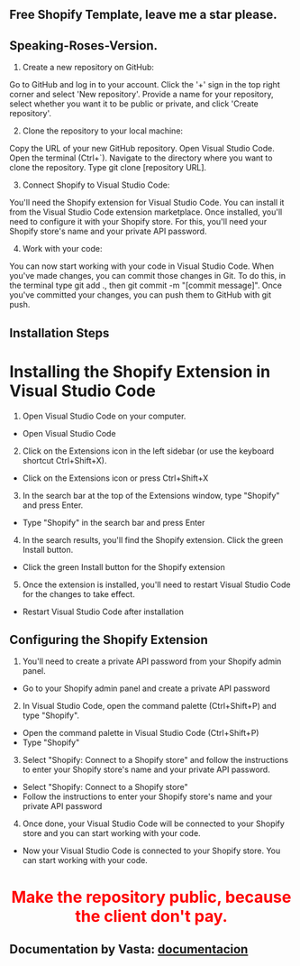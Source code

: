## Free Shopify Template, leave me a star please.

## Speaking-Roses-Version.

1. Create a new repository on GitHub:

Go to GitHub and log in to your account.
Click the '+' sign in the top right corner and select 'New repository'.
Provide a name for your repository, select whether you want it to be public or private, and click 'Create repository'.

2. Clone the repository to your local machine:

Copy the URL of your new GitHub repository.
Open Visual Studio Code.
Open the terminal (Ctrl+`).
Navigate to the directory where you want to clone the repository.
Type git clone [repository URL].

3. Connect Shopify to Visual Studio Code:

You'll need the Shopify extension for Visual Studio Code. You can install it from the Visual Studio Code extension marketplace.
Once installed, you'll need to configure it with your Shopify store. For this, you'll need your Shopify store's name and your private API password.

4. Work with your code:

You can now start working with your code in Visual Studio Code.
When you've made changes, you can commit those changes in Git. To do this, in the terminal type git add ., then git commit -m "[commit message]".
Once you've committed your changes, you can push them to GitHub with git push.

## Installation Steps

# Installing the Shopify Extension in Visual Studio Code

1. Open Visual Studio Code on your computer.
- Open Visual Studio Code
2. Click on the Extensions icon in the left sidebar (or use the keyboard shortcut Ctrl+Shift+X).
- Click on the Extensions icon or press Ctrl+Shift+X
3. In the search bar at the top of the Extensions window, type "Shopify" and press Enter.
- Type "Shopify" in the search bar and press Enter
4. In the search results, you'll find the Shopify extension. Click the green Install button.
- Click the green Install button for the Shopify extension
5. Once the extension is installed, you'll need to restart Visual Studio Code for the changes to take effect.
- Restart Visual Studio Code after installation

## Configuring the Shopify Extension
1. You'll need to create a private API password from your Shopify admin panel.
- Go to your Shopify admin panel and create a private API password
2. In Visual Studio Code, open the command palette (Ctrl+Shift+P) and type "Shopify".
- Open the command palette in Visual Studio Code (Ctrl+Shift+P)
- Type "Shopify"
3. Select "Shopify: Connect to a Shopify store" and follow the instructions to enter your Shopify store's name and your private API password.
- Select "Shopify: Connect to a Shopify store"
- Follow the instructions to enter your Shopify store's name and your private API password
4. Once done, your Visual Studio Code will be connected to your Shopify store and you can start working with your code.
- Now your Visual Studio Code is connected to your Shopify store. You can start working with your code.

## <h1 align="center" style="color:red">Make the repository public, because the client don't pay.</h1>

## Documentation by Vasta: [documentacion](https://goo.su/U2dL5ZQ)
